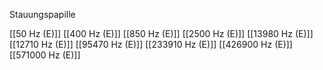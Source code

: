 Stauungspapille

[[50 Hz (E)]]
[[400 Hz (E)]]
[[850 Hz (E)]]
[[2500 Hz (E)]]
[[13980 Hz (E)]]
[[12710 Hz (E)]]
[[95470 Hz (E)]]
[[233910 Hz (E)]]
[[426900 Hz (E)]]
[[571000 Hz (E)]]